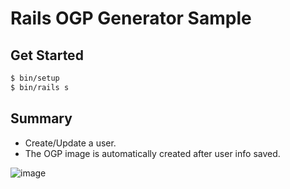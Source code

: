 # Rails OGP Generator Sample

## Get Started

```bash
$ bin/setup
$ bin/rails s
```

## Summary

- Create/Update a user.
- The OGP image is automatically created after user info saved.

![image](https://user-images.githubusercontent.com/3489430/43837305-0812dc30-9b53-11e8-94f8-61fb82f00174.png)
